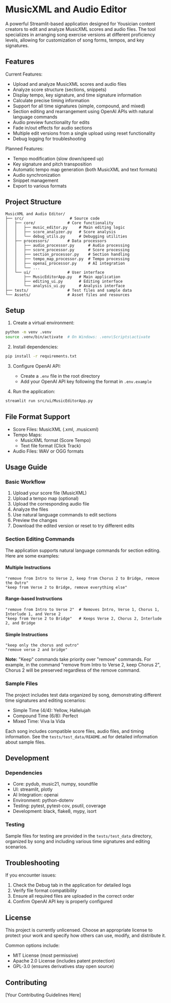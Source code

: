 # MusicXML and Audio Editor

A powerful Streamlit-based application designed for Yousician content creators to edit and analyze MusicXML scores and audio files. The tool specializes in arranging song exercise versions at different proficiency levels, allowing for customization of song forms, tempos, and key signatures.

## Features

Current Features:
- Upload and analyze MusicXML scores and audio files
- Analyze score structure (sections, snippets)
- Display tempo, key signature, and time signature information
- Calculate precise timing information
- Support for all time signatures (simple, compound, and mixed)
- Section editing and rearrangement using OpenAI APIs with natural language commands
- Audio preview functionality for edits
- Fade in/out effects for audio sections
- Multiple edit versions from a single upload using reset functionality
- Debug logging for troubleshooting

Planned Features:
- Tempo modification (slow down/speed up)
- Key signature and pitch transposition
- Automatic tempo map generation (both MusicXML and text formats)
- Audio synchronization
- Snippet management
- Export to various formats

## Project Structure

```
MusicXML and Audio Editor/
├── src/                    # Source code
│   ├── core/              # Core functionality
│   │   ├── music_editor.py     # Main editing logic
│   │   ├── score_analyzer.py   # Score analysis
│   │   └── debug_utils.py      # Debugging utilities
│   ├── processors/        # Data processors
│   │   ├── audio_processor.py      # Audio processing
│   │   ├── score_processor.py      # Score processing
│   │   ├── section_processor.py    # Section handling
│   │   ├── tempo_map_processor.py  # Tempo processing
│   │   ├── openai_processor.py     # AI integration
│   │   └── ...
│   └── ui/                # User interface
│       ├── MusicEditorApp.py   # Main application
│       ├── editing_ui.py       # Editing interface
│       └── analysis_ui.py      # Analysis interface
├── tests/                 # Test files and sample data
└── Assets/                # Asset files and resources
```

## Setup

1. Create a virtual environment:
```bash
python -m venv .venv
source .venv/bin/activate  # On Windows: .venv\Scripts\activate
```

2. Install dependencies:
```bash
pip install -r requirements.txt
```

3. Configure OpenAI API:
   - Create a `.env` file in the root directory
   - Add your OpenAI API key following the format in `.env.example`

4. Run the application:
```bash
streamlit run src/ui/MusicEditorApp.py
```

## File Format Support

- Score Files: MusicXML (.xml, .musicxml)
- Tempo Maps: 
  - MusicXML format (Score Tempo)
  - Text file format (Click Track)
- Audio Files: WAV or OGG formats

## Usage Guide

### Basic Workflow
1. Upload your score file (MusicXML)
2. Upload a tempo map (optional)
3. Upload the corresponding audio file
4. Analyze the files
5. Use natural language commands to edit sections
6. Preview the changes
7. Download the edited version or reset to try different edits

### Section Editing Commands

The application supports natural language commands for section editing. Here are some examples:

#### Multiple Instructions
```
"remove from Intro to Verse 2, keep from Chorus 2 to Bridge, remove the Outro"
"keep from Verse 2 to Bridge, remove everything else"
```

#### Range-based Instructions
```
"remove from Intro to Verse 2"  # Removes Intro, Verse 1, Chorus 1, Interlude 1, and Verse 2
"keep from Verse 2 to Bridge"   # Keeps Verse 2, Chorus 2, Interlude 2, and Bridge
```

#### Simple Instructions
```
"keep only the chorus and outro"
"remove verse 2 and bridge"
```

**Note:** "Keep" commands take priority over "remove" commands. For example, in the command "remove from Intro to Verse 2, keep Chorus 2", Chorus 2 will be preserved regardless of the remove command.

### Sample Files

The project includes test data organized by song, demonstrating different time signatures and editing scenarios:
- Simple Time (4/4): Yellow, Hallelujah
- Compound Time (6/8): Perfect
- Mixed Time: Viva la Vida

Each song includes compatible score files, audio files, and timing information. See the `tests/test_data/README.md` for detailed information about sample files.

## Development

### Dependencies
- Core: pydub, music21, numpy, soundfile
- UI: streamlit, plotly
- AI Integration: openai
- Environment: python-dotenv
- Testing: pytest, pytest-cov, psutil, coverage
- Development: black, flake8, mypy, isort

### Testing
Sample files for testing are provided in the `tests/test_data` directory, organized by song and including various time signatures and editing scenarios.

## Troubleshooting

If you encounter issues:
1. Check the Debug tab in the application for detailed logs
2. Verify file format compatibility
3. Ensure all required files are uploaded in the correct order
4. Confirm OpenAI API key is properly configured

## License

This project is currently unlicensed. Choose an appropriate license to protect your work and specify how others can use, modify, and distribute it.

Common options include:
- MIT License (most permissive)
- Apache 2.0 License (includes patent protection)
- GPL-3.0 (ensures derivatives stay open source)

## Contributing

[Your Contributing Guidelines Here] 